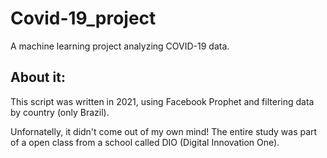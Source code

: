 # Covid-19_project
A machine learning project analyzing COVID-19 data.

## About it:

This script was written in 2021, using Facebook Prophet and filtering data by country (only Brazil). 

Unfornatelly, it didn't come out of my own mind! The entire study was part of a open class from a school called DIO (Digital Innovation One).
